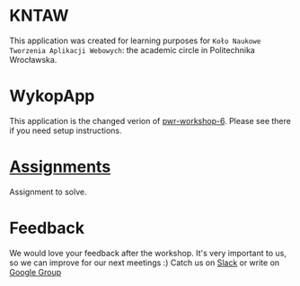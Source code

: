 # KNTAW
This application was created for learning purposes for `Koło Naukowe Tworzenia Aplikacji Webowych`: the academic circle in Politechnika Wrocławska.

# WykopApp
This application is the changed verion of [pwr-workshop-6](https://github.com/hussar-academy/pwr-workshop-6). Please see there if you need setup instructions.

# [Assignments](https://github.com/hussar-academy/pwr-workshop-7/blob/master/assignments.md)

Assignment to solve.

# Feedback

We would love your feedback after the workshop. It's very important to us, so we can improve for our next meetings :)
Catch us on [Slack](https://kntaw.slack.com/messages/general/) or write on [Google Group](https://groups.google.com/forum/#!topic/kntaw/OC-8gEVeBqg)

